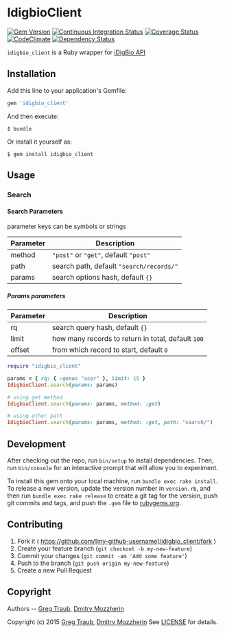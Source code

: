 IdigbioClient
=============

[![Gem Version][gem_badge]][gem_link]
[![Continuous Integration Status][ci_badge]][ci_link]
[![Coverage Status][cov_badge]][cov_link]
[![CodeClimate][code_badge]][code_link]
[![Dependency Status][dep_badge]][dep_link]


`idigbio_client` is a Ruby wrapper for [iDigBio API][api]


Installation
------------

Add this line to your application's Gemfile:

```ruby
gem 'idigbio_client'
```

And then execute:

    $ bundle

Or install it yourself as:

    $ gem install idigbio_client

Usage
-----

### Search

#### Search Parameters

parameter keys can be symbols or strings

| Parameter | Description                                        |
|-----------|----------------------------------------------------|
| method    | `"post"` or `"get"`, default `"post"`              |
| path      | search path, default `"search/records/"`           |
| params    | search options hash, default `{}`                  |

##### Params parameters

| Parameter | Description                                        |
|-----------|----------------------------------------------------|
| rq        | search query hash, default `{}`                    |
| limit     | how many records to return in total, default `100` |
| offset    | from which record to start, default `0`            |

```ruby
require "idigbio_client"

params = { rq: { :genus "acer" }, limit: 15 }
IdigbioClient.search(params: params)

# using get method
IdigbioClient.search(params: params, method: :get)

# using other path
IdigbioClient.search(params: params, method: :get, path: "search/")
```

Development
-----------

After checking out the repo, run `bin/setup` to install dependencies. Then, run
`bin/console` for an interactive prompt that will allow you to experiment.

To install this gem onto your local machine, run `bundle exec rake install`. To
release a new version, update the version number in `version.rb`, and then run
`bundle exec rake release` to create a git tag for the version, push git
commits and tags, and push the `.gem` file to
[rubygems.org][rubygems].

## Contributing

1. Fork it ( https://github.com/[my-github-username]/idigbio_client/fork )
2. Create your feature branch (`git checkout -b my-new-feature`)
3. Commit your changes (`git commit -am 'Add some feature'`)
4. Push to the branch (`git push origin my-new-feature`)
5. Create a new Pull Request

Copyright
---------

Authors -- [Greg Traub][greg], [Dmitry Mozzherin][dimus]

Copyright (c) 2015 [Greg Traub][greg], [Dmitry Mozzherin][dimus]
See [LICENSE][license] for details.


[gem_badge]: https://badge.fury.io/rb/idigbio-ruby-client.svg
[gem_link]: http://badge.fury.io/rb/idigbio-ruby-client
[ci_badge]: https://secure.travis-ci.org/GlobalNamesArchitecture/idigbio-ruby-client.svg
[ci_link]: http://travis-ci.org/GlobalNamesArchitecture/idigbio-ruby-client
[cov_badge]: https://coveralls.io/repos/GlobalNamesArchitecture/idigbio-ruby-client/badge.svg?branch=master
[cov_link]: https://coveralls.io/r/GlobalNamesArchitecture/idigbio-ruby-client?branch=master
[code_badge]: https://codeclimate.com/github/GlobalNamesArchitecture/idigbio-ruby-client/badges/gpa.svg
[code_link]: https://codeclimate.com/github/GlobalNamesArchitecture/idigbio-ruby-client
[dep_badge]: https://gemnasium.com/GlobalNamesArchitecture/idigbio-ruby-client.png
[dep_link]: https://gemnasium.com/GlobalNamesArchitecture/idigbio-ruby-client
[api]: https://www.idigbio.org/wiki/index.php/IDigBio_API
[rubygems]: https://rubygems.org
[license]: https://github.com/GlobalNamesArchitecture/idigbio-ruby-client/blob/master/LICENSE
[greg]: https://github.com/gete76
[dimus]: https://github.com/dimus
